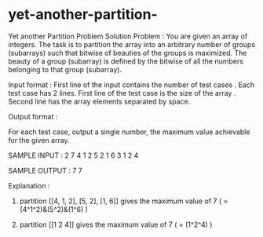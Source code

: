 # yet-another-partition-

Yet another Partition Problem Solution
Problem :
You are given an array of  integers. The task is to partition the array into an arbitrary number of groups (subarrays) such that bitwise  of beauties of the groups is maximized.
The beauty of a group (subarray) is defined by the bitwise  of all the numbers belonging to that group (subarray).

Input format :
  First line of the input contains the number of test cases  .
  Each test case has 2 lines. First line of the test case is the size of the array . Second line has the array elements separated by space.

Output format :

  For each test case, output a single number, the maximum value achievable for the given array.

SAMPLE INPUT :
  2
  7
  4 1 2 5 2 1 6
  3
  1 2 4

SAMPLE OUTPUT :
  7
  7

Explanation :
  1. partition [[4, 1, 2], [5, 2], [1, 6]] gives the maximum value of 7 ( = (4^1^2)&(5^2)&(1^6) )

  2. partition [[1 2 4]] gives the maximum value of 7 ( = (1^2^4) ) 

